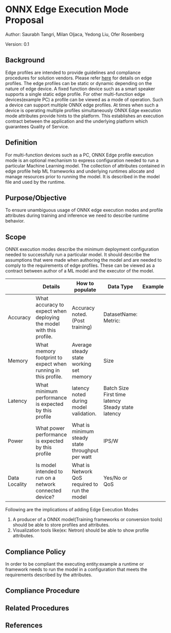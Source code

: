 # ONNX Edge Execution Mode Proposal
Author: Saurabh Tangri, Milan Oljaca, Yedong Liu, Ofer Rosenberg

Version: 0.1

## Background
Edge profiles are intended to provide guidelines and compliance procedures for solution vendors. Please refer [here](https://github.com/onnx/working-groups/blob/master/edge/discussion_materials/ONNX%20Edge%20scope%20and%20profile%20definition.md) for details on edge profiles. The edge profiles can be static or dynamic depending on the nature of edge device. A fixed function device such as a smart speaker supports a single static edge profile. For other multi-function edge devices(example PC) a profile can be viewed as a mode of operation. Such a device can support multiple ONNX edge profiles. At times when such a device is operating multiple profiles simultaneously ONNX Edge execution mode attributes provide hints to the platform. This establishes an execution contract between the application and the underlying platform which guarantees Quality of Service.

## Definition
For multi-function devices such as a PC, ONNX Edge profile execution mode is an optional mechanism to express configuration needed to run a particular Machine Learning model. The collection of attributes contained in edge profile help ML frameworks and underlying runtimes allocate and manage resources prior to running the model. It is described in the model file and used by the runtime.

## Purpose/Objective
To ensure unambiguous usage of ONNX edge execution modes and profile attributes during training and inference we need to describe runtime behavior.

## Scope
ONNX execution modes describe the minimum deployment configuration needed to successfully run a particular model. It should describe the assumptions that were made when authoring the model and are needed to comply to the requirements of edge profiles. These can be viewed as a contract between author of a ML model and the executor of the model. 

|              | Details                                                             | How to populate                                  | Data Type                                          | Example |
|--------------|---------------------------------------------------------------------|--------------------------------------------------|----------------------------------------------------|---------|
| Accuracy     | What accuracy to expect when deploying the model with this profile. | Accuracy noted. (Post training)                  | DatasetName: Metric:                               |         |
| Memory       | What memory footprint to expect when running in this profile.       | Average steady state working set memory          | Size                                               |         |
| Latency      | What minimum performance is expected by this profile                | latency noted during model validation.           | Batch Size First time latency Steady state latency |         |
| Power        | What power performance is expected by this profile                  | What is minimum steady state throughput per watt | IPS/W                                              |         |
| Data Locality | Is model intended to run on a network connected device?             | What is Network QoS required to run the model    | Yes/No or QoS                                      |         |

Following are the implications of adding Edge Execution Modes 
1. A producer of a ONNX model(Training frameworks or conversion tools) should be able to store profiles and attributes.
2. Visualization tools like(ex: Netron) should be able to show profile attributes.


## Compliance Policy
In order to be compliant the executing entity:example a runtime or framework needs to run the model in a configuration that meets the requirements described by the attributes. 

## Compliance Procedure

## Related Procedures

## References




